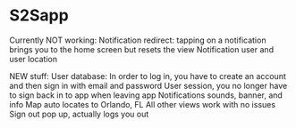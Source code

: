 # S2Sapp

Currently NOT working:
Notification redirect: tapping on a notification brings you to the home screen but resets the view
Notification user and user location


NEW stuff:
User database: In order to log in, you have to create an account and then sign in with email and password
User session, you no longer have to sign back in to app when leaving app
Notifications sounds, banner, and info
Map auto locates to Orlando, FL
All other views work with no issues
Sign out pop up, actually logs you out
